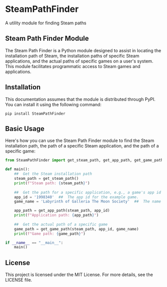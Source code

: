 # SteamPathFinder
A utility module for finding Steam paths



## Steam Path Finder Module

The Steam Path Finder is a Python module designed to assist in locating the installation path of Steam, the installation paths of specific Steam applications, and the actual paths of specific games on a user's system. This module facilitates programmatic access to Steam games and applications.


## Installation

This documentation assumes that the module is distributed through PyPI. You can install it using the following command:

```command
pip install SteamPathFinder
```


## Basic Usage

Here's how you can use the Steam Path Finder module to find the Steam installation path, the path of a specific Steam application, and the path of a specific game:

```python
from SteamPathFinder import get_steam_path, get_app_path, get_game_path

def main():
    ##  Get the Steam installation path
    steam_path = get_steam_path()
    print(f"Steam path: {steam_path}")
    
    ##  Get the path for a specific application, e.g., a game's app id
    app_id = '1998340'  ##  The app id for the example game.
    game_name = 'Labyrinth of Galleria The Moon Society'  ##  The name of the game folder.

    app_path = get_app_path(steam_path, app_id)
    print(f"Application path: {app_path}")
    
    ##  Get the actual path of a specific game
    game_path = get_game_path(steam_path, app_id, game_name)
    print(f"Game path: {game_path}")

if __name__ == "__main__":
    main()
```

## License

This project is licensed under the MIT License. For more details, see the LICENSE file.
